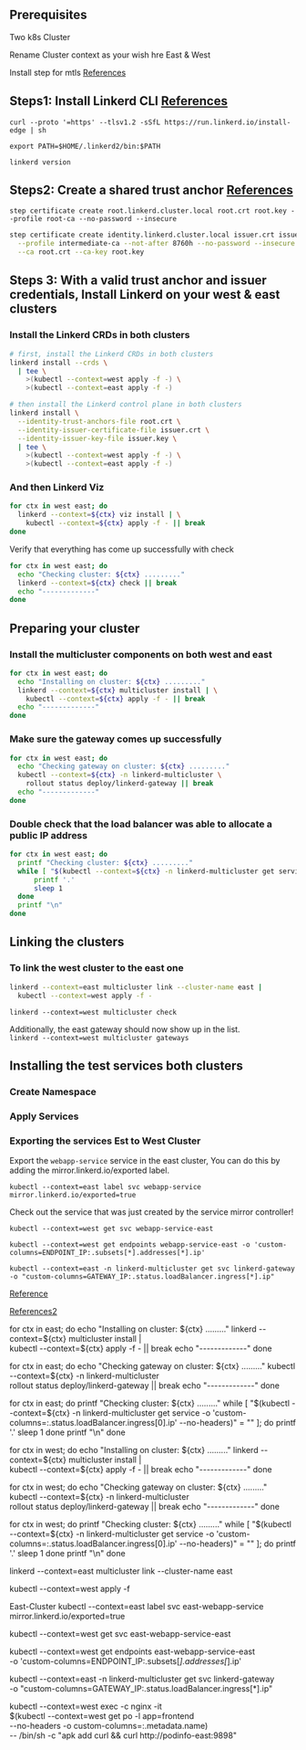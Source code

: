 
## Prerequisites
Two k8s Cluster

Rename Cluster context as your wish hre East & West

Install step for mtls [References](https://smallstep.com/docs/step-cli/installation/#debian-ubuntu)


## Steps1: Install Linkerd CLI [References](https://linkerd.io/2.15/getting-started/)

`curl --proto '=https' --tlsv1.2 -sSfL https://run.linkerd.io/install-edge | sh`

`export PATH=$HOME/.linkerd2/bin:$PATH`

`linkerd version`


## Steps2: Create a shared trust anchor [References](https://linkerd.io/2.15/tasks/multicluster/#install-linkerd)

`step certificate create root.linkerd.cluster.local root.crt root.key --profile root-ca --no-password --insecure`

```bash
step certificate create identity.linkerd.cluster.local issuer.crt issuer.key \
  --profile intermediate-ca --not-after 8760h --no-password --insecure \
  --ca root.crt --ca-key root.key
```

## Steps 3: With a valid trust anchor and issuer credentials, Install Linkerd on your west & east clusters

### Install the Linkerd CRDs in both clusters

```bash
# first, install the Linkerd CRDs in both clusters
linkerd install --crds \
  | tee \
    >(kubectl --context=west apply -f -) \
    >(kubectl --context=east apply -f -)

# then install the Linkerd control plane in both clusters
linkerd install \
  --identity-trust-anchors-file root.crt \
  --identity-issuer-certificate-file issuer.crt \
  --identity-issuer-key-file issuer.key \
  | tee \
    >(kubectl --context=west apply -f -) \
    >(kubectl --context=east apply -f -)

```

### And then Linkerd Viz

```bash
for ctx in west east; do
  linkerd --context=${ctx} viz install | \
    kubectl --context=${ctx} apply -f - || break
done
```

Verify that everything has come up successfully with check
```bash
for ctx in west east; do
  echo "Checking cluster: ${ctx} ........."
  linkerd --context=${ctx} check || break
  echo "-------------"
done
```

## Preparing your cluster
### Install the multicluster components on both west and east

```bash
for ctx in west east; do
  echo "Installing on cluster: ${ctx} ........."
  linkerd --context=${ctx} multicluster install | \
    kubectl --context=${ctx} apply -f - || break
  echo "-------------"
done
```
### Make sure the gateway comes up successfully

```bash
for ctx in west east; do
  echo "Checking gateway on cluster: ${ctx} ........."
  kubectl --context=${ctx} -n linkerd-multicluster \
    rollout status deploy/linkerd-gateway || break
  echo "-------------"
done
```

### Double check that the load balancer was able to allocate a public IP address

```bash
for ctx in west east; do
  printf "Checking cluster: ${ctx} ........."
  while [ "$(kubectl --context=${ctx} -n linkerd-multicluster get service -o 'custom-columns=:.status.loadBalancer.ingress[0].ip' --no-headers)" = "<none>" ]; do
      printf '.'
      sleep 1
  done
  printf "\n"
done
```

## Linking the clusters

### To link the west cluster to the east one

```bash
linkerd --context=east multicluster link --cluster-name east |
  kubectl --context=west apply -f -
```

`linkerd --context=west multicluster check`

Additionally, the east gateway should now show up in the list.\
`linkerd --context=west multicluster gateways`


## Installing the test services both clusters

### Create Namespace

### Apply Services

### Exporting the services Est to West Cluster
Export the `webapp-service` service in the east cluster, You can do this by adding the mirror.linkerd.io/exported label.

`kubectl --context=east label svc webapp-service mirror.linkerd.io/exported=true`

Check out the service that was just created by the service mirror controller!

`kubectl --context=west get svc webapp-service-east`


`kubectl --context=west get endpoints webapp-service-east -o 'custom-columns=ENDPOINT_IP:.subsets[*].addresses[*].ip'`

`kubectl --context=east -n linkerd-multicluster get svc linkerd-gateway -o "custom-columns=GATEWAY_IP:.status.loadBalancer.ingress[*].ip"`











[Reference](https://linkerd.io/2.15/tasks/multicluster/)


[References2](https://smallstep.com/docs/step-cli/installation/#macos)




for ctx in east; do
  echo "Installing on cluster: ${ctx} ........."
  linkerd --context=${ctx} multicluster install | \
    kubectl --context=${ctx} apply -f - || break
  echo "-------------"
done

for ctx in east; do
  echo "Checking gateway on cluster: ${ctx} ........."
  kubectl --context=${ctx} -n linkerd-multicluster \
    rollout status deploy/linkerd-gateway || break
  echo "-------------"
done

for ctx in east; do
  printf "Checking cluster: ${ctx} ........."
  while [ "$(kubectl --context=${ctx} -n linkerd-multicluster get service -o 'custom-columns=:.status.loadBalancer.ingress[0].ip' --no-headers)" = "<none>" ]; do
      printf '.'
      sleep 1
  done
  printf "\n"
done



for ctx in west; do
  echo "Installing on cluster: ${ctx} ........."
  linkerd --context=${ctx} multicluster install | \
    kubectl --context=${ctx} apply -f - || break
  echo "-------------"
done

for ctx in west; do
  echo "Checking gateway on cluster: ${ctx} ........."
  kubectl --context=${ctx} -n linkerd-multicluster \
    rollout status deploy/linkerd-gateway || break
  echo "-------------"
done

for ctx in west; do
  printf "Checking cluster: ${ctx} ........."
  while [ "$(kubectl --context=${ctx} -n linkerd-multicluster get service -o 'custom-columns=:.status.loadBalancer.ingress[0].ip' --no-headers)" = "<none>" ]; do
      printf '.'
      sleep 1
  done
  printf "\n"
done


linkerd --context=east multicluster link --cluster-name east 

kubectl --context=west apply -f 




East-Cluster
kubectl --context=east label svc east-webapp-service mirror.linkerd.io/exported=true



kubectl --context=west get svc east-webapp-service-east



kubectl --context=west get endpoints east-webapp-service-east \
  -o 'custom-columns=ENDPOINT_IP:.subsets[*].addresses[*].ip'
  

kubectl --context=east -n linkerd-multicluster get svc linkerd-gateway \
  -o "custom-columns=GATEWAY_IP:.status.loadBalancer.ingress[*].ip"
  
  
  
kubectl --context=west exec -c nginx -it \
  $(kubectl --context=west get po -l app=frontend \
    --no-headers -o custom-columns=:.metadata.name) \
  -- /bin/sh -c "apk add curl && curl http://podinfo-east:9898"



